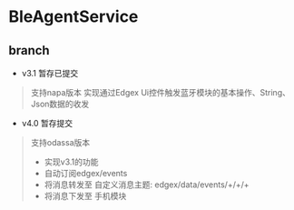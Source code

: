 # BleAgentService
## branch
- v3.1  暂存已提交
> 支持napa版本
> 实现通过Edgex Ui控件触发蓝牙模块的基本操作、String、Json数据的收发
>

- v4.0  暂存提交
> 支持odassa版本
> - 实现v3.1的功能
> - 自动订阅edgex/events
> - 将消息转发至 自定义消息主题: edgex/data/events/+/+/+
> - 将消息下发至 手机模块
